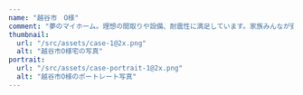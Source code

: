 ```yaml
---
name: "越谷市　O様"
comment: "夢のマイホーム。理想の間取りや設備、耐震性に満足しています。家族みんなが安心して暮らせる素晴らしい住まいです。丁寧なコミュニケーションと高品質な工事に感謝します。"
thumbnail:
  url: "/src/assets/case-1@2x.png"
  alt: "越谷市O様宅の写真"
portrait:
  url: "/src/assets/case-portrait-1@2x.png"
  alt: "越谷市O様のポートレート写真"
---
```

